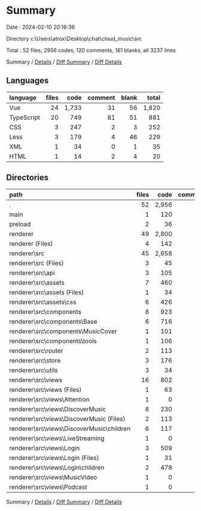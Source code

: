 # Summary

Date : 2024-02-10 20:16:36

Directory c:\\Users\\atrox\\Desktop\\chat\\cloud_music\\src

Total : 52 files,  2956 codes, 120 comments, 161 blanks, all 3237 lines

Summary / [Details](details.md) / [Diff Summary](diff.md) / [Diff Details](diff-details.md)

## Languages
| language | files | code | comment | blank | total |
| :--- | ---: | ---: | ---: | ---: | ---: |
| Vue | 24 | 1,733 | 31 | 56 | 1,820 |
| TypeScript | 20 | 749 | 81 | 51 | 881 |
| CSS | 3 | 247 | 2 | 3 | 252 |
| Less | 3 | 179 | 4 | 46 | 229 |
| XML | 1 | 34 | 0 | 1 | 35 |
| HTML | 1 | 14 | 2 | 4 | 20 |

## Directories
| path | files | code | comment | blank | total |
| :--- | ---: | ---: | ---: | ---: | ---: |
| . | 52 | 2,956 | 120 | 161 | 3,237 |
| main | 1 | 120 | 29 | 12 | 161 |
| preload | 2 | 36 | 10 | 6 | 52 |
| renderer | 49 | 2,800 | 81 | 143 | 3,024 |
| renderer (Files) | 4 | 142 | 16 | 10 | 168 |
| renderer\\src | 45 | 2,658 | 65 | 133 | 2,856 |
| renderer\\src (Files) | 3 | 45 | 6 | 7 | 58 |
| renderer\\src\\api | 3 | 105 | 9 | 10 | 124 |
| renderer\\src\\assets | 7 | 460 | 6 | 50 | 516 |
| renderer\\src\\assets (Files) | 1 | 34 | 0 | 1 | 35 |
| renderer\\src\\assets\\css | 6 | 426 | 6 | 49 | 481 |
| renderer\\src\\components | 8 | 923 | 31 | 17 | 971 |
| renderer\\src\\components\\Base | 6 | 716 | 31 | 15 | 762 |
| renderer\\src\\components\\MusicCover | 1 | 101 | 0 | 1 | 102 |
| renderer\\src\\components\\tools | 1 | 106 | 0 | 1 | 107 |
| renderer\\src\\router | 2 | 113 | 1 | 2 | 116 |
| renderer\\src\\store | 3 | 176 | 9 | 4 | 189 |
| renderer\\src\\utils | 3 | 34 | 3 | 7 | 44 |
| renderer\\src\\views | 16 | 802 | 0 | 36 | 838 |
| renderer\\src\\views (Files) | 1 | 63 | 0 | 4 | 67 |
| renderer\\src\\views\\Attention | 1 | 0 | 0 | 1 | 1 |
| renderer\\src\\views\\DiscoverMusic | 8 | 230 | 0 | 22 | 252 |
| renderer\\src\\views\\DiscoverMusic (Files) | 2 | 113 | 0 | 3 | 116 |
| renderer\\src\\views\\DiscoverMusic\\children | 6 | 117 | 0 | 19 | 136 |
| renderer\\src\\views\\LiveStreaming | 1 | 0 | 0 | 1 | 1 |
| renderer\\src\\views\\Login | 3 | 509 | 0 | 6 | 515 |
| renderer\\src\\views\\Login (Files) | 1 | 31 | 0 | 1 | 32 |
| renderer\\src\\views\\Login\\children | 2 | 478 | 0 | 5 | 483 |
| renderer\\src\\views\\MusicVideo | 1 | 0 | 0 | 1 | 1 |
| renderer\\src\\views\\Podcast | 1 | 0 | 0 | 1 | 1 |

Summary / [Details](details.md) / [Diff Summary](diff.md) / [Diff Details](diff-details.md)